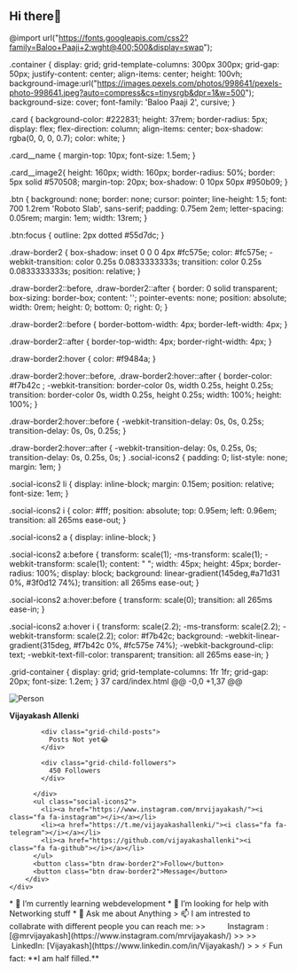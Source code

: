 ## Hi there👋

@import url("https://fonts.googleapis.com/css2?family=Baloo+Paaji+2:wght@400;500&display=swap");

.container {
  display: grid;
  grid-template-columns: 300px 300px;
  grid-gap: 50px;
  justify-content: center;
  align-items: center;
  height: 100vh;
  background-image:url("https://images.pexels.com/photos/998641/pexels-photo-998641.jpeg?auto=compress&cs=tinysrgb&dpr=1&w=500");
  background-size: cover;
  font-family: 'Baloo Paaji 2', cursive;
}

.card {
  background-color: #222831;
  height: 37rem;
  border-radius: 5px;
  display: flex;
  flex-direction: column;
  align-items: center;
  box-shadow: rgba(0, 0, 0, 0.7);
  color: white;
}


.card__name {
  margin-top: 10px;
  font-size: 1.5em;
}

.card__image2{
    height: 160px;
    width: 160px;
    border-radius: 50%;
    border: 5px solid #570508;
    margin-top: 20px;
    box-shadow: 0 10px 50px #950b09;
  }

.btn {
  background: none;
  border: none;
  cursor: pointer;
  line-height: 1.5;
  font: 700 1.2rem 'Roboto Slab', sans-serif;
  padding: 0.75em 2em;
  letter-spacing: 0.05rem;
  margin: 1em;
  width: 13rem;
}

.btn:focus {
  outline: 2px dotted #55d7dc;
}

.draw-border2 {
    box-shadow: inset 0 0 0 4px #fc575e;
    color: #fc575e;
    -webkit-transition: color 0.25s 0.0833333333s;
    transition: color 0.25s 0.0833333333s;
    position: relative;
  }

  .draw-border2::before,
  .draw-border2::after {
    border: 0 solid transparent;
    box-sizing: border-box;
    content: '';
    pointer-events: none;
    position: absolute;
    width: 0rem;
    height: 0;
    bottom: 0;
    right: 0;
  }

  .draw-border2::before {
    border-bottom-width: 4px;
    border-left-width: 4px;
  }

  .draw-border2::after {
    border-top-width: 4px;
    border-right-width: 4px;
  }

  .draw-border2:hover {
    color: #f9484a;
  }

  .draw-border2:hover::before,
  .draw-border2:hover::after {
    border-color: #f7b42c ;
    -webkit-transition: border-color 0s, width 0.25s, height 0.25s;
    transition: border-color 0s, width 0.25s, height 0.25s;
    width: 100%;
    height: 100%;
  }

  .draw-border2:hover::before {
    -webkit-transition-delay: 0s, 0s, 0.25s;
    transition-delay: 0s, 0s, 0.25s;
  }

  .draw-border2:hover::after {
    -webkit-transition-delay: 0s, 0.25s, 0s;
    transition-delay: 0s, 0.25s, 0s;
  }
  .social-icons2 {
    padding: 0;
    list-style: none;
    margin: 1em;
  }

  .social-icons2 li {
    display: inline-block;
    margin: 0.15em;
    position: relative;
    font-size: 1em;
  }

  .social-icons2 i {
    color: #fff;
    position: absolute;
    top: 0.95em;
    left: 0.96em;
    transition: all 265ms ease-out;
  }

  .social-icons2 a {
    display: inline-block;
  }

  .social-icons2 a:before {
    transform: scale(1);
    -ms-transform: scale(1);
    -webkit-transform: scale(1);
    content: " ";
    width: 45px;
    height: 45px;
    border-radius: 100%;
    display: block;
    background: linear-gradient(145deg,#a71d31 0%, #3f0d12 74%);
    transition: all 265ms ease-out;
  }

  .social-icons2 a:hover:before {
    transform: scale(0);
    transition: all 265ms ease-in;
  }

  .social-icons2 a:hover i {
    transform: scale(2.2);
    -ms-transform: scale(2.2);
    -webkit-transform: scale(2.2);
    color: #f7b42c;
    background: -webkit-linear-gradient(315deg, #f7b42c 0%, #fc575e 74%);
    -webkit-background-clip: text;
    -webkit-text-fill-color: transparent;
    transition: all 265ms ease-in;
  }

.grid-container {
  display: grid;
  grid-template-columns: 1fr 1fr;
  grid-gap: 20px;
  font-size: 1.2em;
}
 37  card/index.html 
@@ -0,0 +1,37 @@
<!DOCTYPE html>
<html lang="en">
<head>
    <meta charset="UTF-8">
    <meta http-equiv="X-UA-Compatible" content="IE=edge">
    <meta name="viewport" content="width=device-width, initial-scale=1.0">
    <title>Profile Cards</title>
    <link rel="stylesheet" href="cssstyles\code.css">
    <link rel="stylesheet" href="https://stackpath.bootstrapcdn.com/font-awesome/4.7.0/css/font-awesome.min.css" integrity="sha384-wvfXpqpZZVQGK6TAh5PVlGOfQNHSoD2xbE+QkPxCAFlNEevoEH3Sl0sibVcOQVnN" crossorigin="anonymous">
</head>
<body>
    <div class="container">
        <div class="card">
          <img src="circle-cropped.png" alt="Person" class="card__image2">
          <p class="card__name"><strong>Vijayakash Allenki</strong></p>
          <div class="grid-container">

            <div class="grid-child-posts">
              Posts Not yet😂
            </div>

            <div class="grid-child-followers">
              450 Followers
            </div>

          </div>
          <ul class="social-icons2">
            <li><a href="https://www.instagram.com/mrvijayakash/"><i class="fa fa-instagram"></i></a></li>
            <li><a href="https://t.me/vijayakashallenki/"><i class="fa fa-telegram"></i></a></li>
            <li><a href="https://github.com/vijayakashallenki"><i class="fa fa-github"></i></a></li>
          </ul>
          <button class="btn draw-border2">Follow</button>
          <button class="btn draw-border2">Message</button>
        </div>
    </div>
</body>
</html>
* 🌱 I’m currently learning webdevelopment 
* 🤔 I’m looking for help with Networking stuff
* 💬 Ask me about Anything
> 📫 I am intrested to collabrate with different people you can reach me: 
>> &nbsp; &nbsp; &nbsp; &nbsp; &nbsp;Instagram : [@mrvijayakash](https://www.instagram.com/mrvijayakash/) 
>>
>> &nbsp; &nbsp; &nbsp; &nbsp; &nbsp;LinkedIn: [Vijayakash](https://www.linkedin.com/in/Vijayakash/) 
> 
> ⚡ Fun fact: **I am half filled.**

